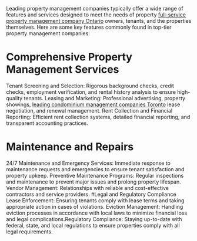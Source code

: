 Leading property management companies typically offer a wide range of features and services designed to meet the needs of property <a href="https://patch-cms.ca/">full-service property management company Ontario</a> owners, tenants, and the properties themselves. Here are some key features commonly found in top-tier property management companies:

# Comprehensive Property Management Services
Tenant Screening and Selection: Rigorous background checks, credit checks, employment verification, and rental history analysis to ensure high-quality tenants. Leasing and Marketing: Professional advertising, property showings, <a href="https://patch-cms.ca/consulting.php">leading condominium management companies Toronto</a> lease negotiation, and renewal management. Rent Collection and Financial Reporting: Efficient rent collection systems, detailed financial reporting, and transparent accounting practices.
# Maintenance and Repairs
24/7 Maintenance and Emergency Services: Immediate response to maintenance requests and emergencies to ensure tenant satisfaction and property upkeep. Preventive Maintenance Programs: Regular inspections and maintenance to prevent major issues and prolong property lifespan. Vendor Management: Relationships with reliable and cost-effective contractors and service providers.
#Legal and Regulatory Compliance
Lease Enforcement: Ensuring tenants comply with lease terms and taking appropriate action in cases of violations. Eviction Management: Handling eviction processes in accordance with local laws to minimize financial loss and legal complications.Regulatory Compliance: Staying up-to-date with federal, state, and local regulations to ensure properties comply with all legal requirements.
